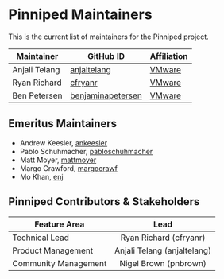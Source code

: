 # Pinniped Maintainers

This is the current list of maintainers for the Pinniped project.

| Maintainer | GitHub ID | Affiliation |
| --------------- | --------- | ----------- |
| Anjali Telang | [anjaltelang](https://github.com/anjaltelang) | [VMware](https://www.github.com/vmware/) |
| Ryan Richard | [cfryanr](https://github.com/cfryanr) | [VMware](https://www.github.com/vmware/) |
| Ben Petersen | [benjaminapetersen](https://github.com/benjaminapetersen) | [VMware](https://www.github.com/vmware/) |

## Emeritus Maintainers

* Andrew Keesler, [ankeesler](https://github.com/ankeesler)
* Pablo Schuhmacher, [pabloschuhmacher](https://github.com/pabloschuhmacher)
* Matt Moyer, [mattmoyer](https://github.com/mattmoyer)
* Margo Crawford, [margocrawf](https://github.com/margocrawf)
* Mo Khan, [enj](https://github.com/enj)

## Pinniped Contributors & Stakeholders

| Feature Area | Lead |
| ----------------------------- | :---------------------: |
| Technical Lead | Ryan Richard (cfryanr) |
| Product Management | Anjali Telang (anjaltelang) |
| Community Management | Nigel Brown (pnbrown) |
